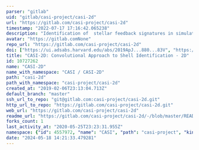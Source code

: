 ```yaml
---
parser: "gitlab"
uid: "gitlab/casi-project/casi-2d"
url: "https://gitlab.com/casi-project/casi-2d"
timestamp: "2022-07-17 17:16:42.065238"
description: "Identification of  stellar feedback signatures in simulated molecular clouds using methods from deep learning."
avatar: "https://gitlab.comNone"
repo_url: "https://gitlab.com/casi-project/casi-2d"
doi: ["https://ui.adsabs.harvard.edu/abs/2019ApJ...880...83V", "https://ui.adsabs.harvard.edu/abs/2019ascl.soft05023V/abstract"]
title: "CASI-2D: Convolutional Approach to Shell Identification - 2D"
id: 10727262
name: "CASI-2D"
name_with_namespace: "CASI / CASI-2D"
path: "casi-2d"
path_with_namespace: "casi-project/casi-2d"
created_at: "2019-02-06T23:13:04.713Z"
default_branch: "master"
ssh_url_to_repo: "git@gitlab.com:casi-project/casi-2d.git"
http_url_to_repo: "https://gitlab.com/casi-project/casi-2d.git"
web_url: "https://gitlab.com/casi-project/casi-2d"
readme_url: "https://gitlab.com/casi-project/casi-2d/-/blob/master/README.md"
forks_count: 1
last_activity_at: "2020-05-25T23:23:31.955Z"
namespace: {"id": 4557972, "name": "CASI", "path": "casi-project", "kind": "group", "full_path": "casi-project", "parent_id": null, "avatar_url": null, "web_url": "https://gitlab.com/groups/casi-project"}
date: "2024-05-18 14:21:33.479281"
---
```

